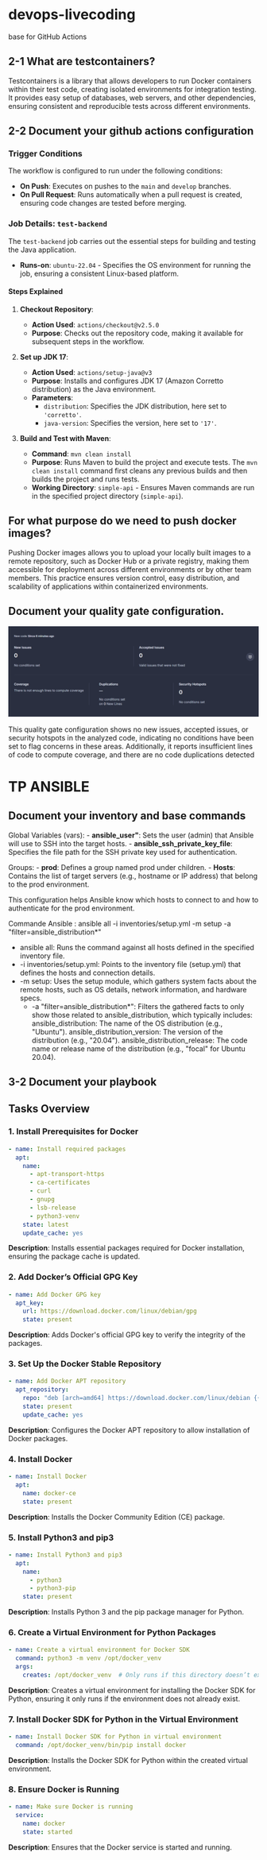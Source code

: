 # devops-livecoding

base for GitHub Actions

## 2-1 What are testcontainers?

Testcontainers is a library that allows developers to run Docker containers within their test code, creating isolated environments for integration testing. It provides easy setup of databases, web servers, and other dependencies, ensuring consistent and reproducible tests across different environments.

## 2-2 Document your github actions configuration 

### Trigger Conditions

The workflow is configured to run under the following conditions:

- **On Push**: Executes on pushes to the `main` and `develop` branches.
- **On Pull Request**: Runs automatically when a pull request is created, ensuring code changes are tested before merging.

### Job Details: `test-backend`

The `test-backend` job carries out the essential steps for building and testing the Java application.

- **Runs-on**: `ubuntu-22.04` - Specifies the OS environment for running the job, ensuring a consistent Linux-based platform.

#### Steps Explained

1. **Checkout Repository**:
    - **Action Used**: `actions/checkout@v2.5.0`
    - **Purpose**: Checks out the repository code, making it available for subsequent steps in the workflow.

2. **Set up JDK 17**:
    - **Action Used**: `actions/setup-java@v3`
    - **Purpose**: Installs and configures JDK 17 (Amazon Corretto distribution) as the Java environment.
    - **Parameters**:
        - `distribution`: Specifies the JDK distribution, here set to `'corretto'`.
        - `java-version`: Specifies the version, here set to `'17'`.

3. **Build and Test with Maven**:
    - **Command**: `mvn clean install`
    - **Purpose**: Runs Maven to build the project and execute tests. The `mvn clean install` command first cleans any previous builds and then builds the project and runs tests.
    - **Working Directory**: `simple-api` - Ensures Maven commands are run in the specified project directory (`simple-api`).

## For what purpose do we need to push docker images?

Pushing Docker images allows you to upload your locally built images to a remote repository, such as Docker Hub or a private registry, making them accessible for deployment across different environments or by other team members. This practice ensures version control, easy distribution, and scalability of applications within containerized environments.

## Document your quality gate configuration.

![img.png](img.png)

This quality gate configuration shows no new issues, accepted issues, or security hotspots in the analyzed code, indicating no conditions have been set to flag concerns in these areas. Additionally, it reports insufficient lines of code to compute coverage, and there are no code duplications detected

# TP ANSIBLE

## Document your inventory and base commands

Global Variables (vars):
	- **ansible_user"**: Sets the user (admin) that Ansible will use to SSH into the target hosts.
	- **ansible_ssh_private_key_file**: Specifies the file path for the SSH private key used for authentication.
	
Groups:
	- **prod**: Defines a group named prod under children.
	- **Hosts**: Contains the list of target servers (e.g., hostname or IP address) that belong to the prod environment.
	
This configuration helps Ansible know which hosts to connect to and how to authenticate for the prod environment.

Commande Ansible :
ansible all -i inventories/setup.yml -m setup -a "filter=ansible_distribution*"

   - ansible all: Runs the command against all hosts defined in the specified inventory file. 
   - -i inventories/setup.yml: Points to the inventory file (setup.yml) that defines the hosts and connection details. 
   - -m setup: Uses the setup module, which gathers system facts about the remote hosts, such as OS details, network information, and hardware specs. 
     - -a "filter=ansible_distribution*": Filters the gathered facts to only show those related to ansible_distribution, which typically includes:
      ansible_distribution: The name of the OS distribution (e.g., "Ubuntu").
      ansible_distribution_version: The version of the distribution (e.g., "20.04").
      ansible_distribution_release: The code name or release name of the distribution (e.g., "focal" for Ubuntu 20.04).

## 3-2 Document your playbook


## Tasks Overview

### 1. Install Prerequisites for Docker
```yaml
- name: Install required packages
  apt:
    name:
      - apt-transport-https
      - ca-certificates
      - curl
      - gnupg
      - lsb-release
      - python3-venv
    state: latest
    update_cache: yes
```
**Description**: Installs essential packages required for Docker installation, ensuring the package cache is updated.

### 2. Add Docker’s Official GPG Key
```yaml
- name: Add Docker GPG key
  apt_key:
    url: https://download.docker.com/linux/debian/gpg
    state: present
```
**Description**: Adds Docker's official GPG key to verify the integrity of the packages.

### 3. Set Up the Docker Stable Repository
```yaml
- name: Add Docker APT repository
  apt_repository:
    repo: "deb [arch=amd64] https://download.docker.com/linux/debian {{ ansible_facts['distribution_release'] }} stable"
    state: present
    update_cache: yes
```
**Description**: Configures the Docker APT repository to allow installation of Docker packages.

### 4. Install Docker
```yaml
- name: Install Docker
  apt:
    name: docker-ce
    state: present
```
**Description**: Installs the Docker Community Edition (CE) package.

### 5. Install Python3 and pip3
```yaml
- name: Install Python3 and pip3
  apt:
    name:
      - python3
      - python3-pip
    state: present
```
**Description**: Installs Python 3 and the pip package manager for Python.

### 6. Create a Virtual Environment for Python Packages
```yaml
- name: Create a virtual environment for Docker SDK
  command: python3 -m venv /opt/docker_venv
  args:
    creates: /opt/docker_venv  # Only runs if this directory doesn’t exist
```
**Description**: Creates a virtual environment for installing the Docker SDK for Python, ensuring it only runs if the environment does not already exist.

### 7. Install Docker SDK for Python in the Virtual Environment
```yaml
- name: Install Docker SDK for Python in virtual environment
  command: /opt/docker_venv/bin/pip install docker
```
**Description**: Installs the Docker SDK for Python within the created virtual environment.

### 8. Ensure Docker is Running
```yaml
- name: Make sure Docker is running
  service:
    name: docker
    state: started
```
**Description**: Ensures that the Docker service is started and running.